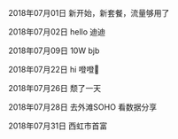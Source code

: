 2018年07月01日
新开始，新套餐，流量够用了

2018年07月02日
hello 迪迪

2018年07月09日
10W bjb

2018年07月22日
hi 噔噔🌰

2018年07月26日
颓了一天

2018年07月28日
去外滩SOHO 看数据分享

2018年07月31日
西虹市首富